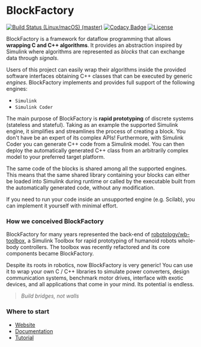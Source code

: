 # BlockFactory

[![Build Status (Linux/macOS) (master)](https://img.shields.io/travis/com/robotology/blockfactory/master.svg?logo=travis&label=master)](https://travis-ci.com/robotology/blockfactory)
[![Codacy Badge](https://api.codacy.com/project/badge/Grade/25547902678b4d92804d40712035ec29)](https://app.codacy.com/app/diegoferigo/blockfactory?utm_source=github.com&utm_medium=referral&utm_content=robotology/blockfactory&utm_campaign=Badge_Grade_Dashboard)
[![License](https://img.shields.io/badge/license-LGPL-19c2d8.svg)](https://github.com/robotology/blockfactory/blob/master/LICENSE)

BlockFactory is a framework for dataflow programming that allows **wrapping C and C++ algorithms**. It provides an abstraction inspired by Simulink where algorithms are represented as _blocks_ that can exchange data through _signals_.

Users of this project can easily wrap their algorithms inside the provided software interfaces obtaining C++ classes that can be executed by generic _engines_. BlockFactory implements and provides full support of the following engines:

- `Simulink`
- `Simulink Coder` 

The main purpose of BlockFactory is **rapid prototyping** of discrete systems (stateless and stateful). Taking as an example the supported Simulink engine, it simplifies and streamlines the process of creating a block. You don't have be an expert of its complex APIs! Furthermore, with Simulink Coder you can generate C++ code from a Simulink model. You can then deploy the automatically generated C++ class from an arbitrarily complex model to your preferred target platform.

The same code of the blocks is shared among all the supported engines. This means that the same shared library containing your blocks can either be loaded into Simulink during runtime or called by the executable built from the automatically generated code, without any modification.

If you need to run your code inside an unsupported engine (e.g. Scilab), you can implement it yourself with minimal effort.

### How we conceived BlockFactory

BlockFactory for many years represented the back-end of [robotology/wb-toolbox](https://github.com/robotology/wb-toolbox), a Simulink Toolbox for rapid prototyping of humanoid robots whole-body controllers. The toolbox was recently refactored and its core components became BlockFactory.

Despite its roots in robotics, now BlockFactory is very generic! You can use it to wrap your own C / C++ libraries to simulate power converters, design communication systems, benchmark motor drives, interface with exotic devices, and all applications that come in your mind. Its potential is endless.

> _Build bridges, not walls_

### Where to start

- [Website](https://robotology.github.io/blockfactory/)
- [Documentation](https://robotology.github.io/blockfactory/doxygen/)
- [Tutorial](https://robotology.github.io/blockfactory/mkdocs/tutorial_intro/)

